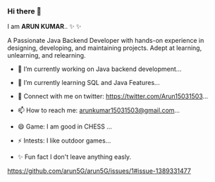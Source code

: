 ### Hi there 👋


I am **ARUN KUMAR**.. ✨  ✨ 

A Passionate Java Backend Developer with hands-on experience in designing, developing, and maintaining projects. Adept at learning, unlearning, and relearning.

- 🔭 I’m currently working on Java backend development...
- 🌱 I’m currently learning SQL and Java Features...
- 💬 Connect with me on twitter: https://twitter.com/Arun15031503...
- 📫 How to reach me: arunkumar15031503@gmail.com...
- 😄 Game: I am good in CHESS ...
- ⚡ Intests: I like outdoor games...

- ✨ Fun fact I don't leave anything easly.


https://github.com/arun5G/arun5G/issues/1#issue-1389331477
